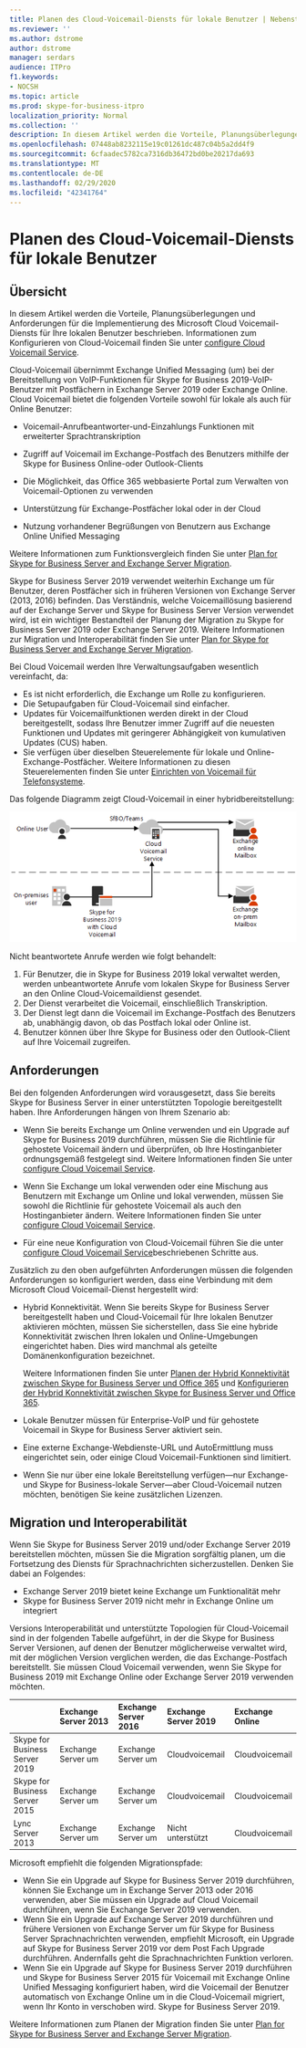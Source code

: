 ```yaml
---
title: Planen des Cloud-Voicemail-Diensts für lokale Benutzer | Nebenstellenanlage Skype for Business Server 2019
ms.reviewer: ''
ms.author: dstrome
author: dstrome
manager: serdars
audience: ITPro
f1.keywords:
- NOCSH
ms.topic: article
ms.prod: skype-for-business-itpro
localization_priority: Normal
ms.collection: ''
description: In diesem Artikel werden die Vorteile, Planungsüberlegungen und Anforderungen für die Implementierung des Microsoft Cloud Voicemail-Diensts beschrieben. Informationen zum Konfigurieren von Cloud-Voicemail finden Sie unter Configuring Cloud Voicemail.
ms.openlocfilehash: 07448ab8232115e19c01261dc487c04b5a2dd4f9
ms.sourcegitcommit: 6cfaadec5782ca7316db36472bd0be20217da693
ms.translationtype: MT
ms.contentlocale: de-DE
ms.lasthandoff: 02/29/2020
ms.locfileid: "42341764"
---
```

# <a name="plan-cloud-voicemail-service-for-on-premises-users"></a>Planen des Cloud-Voicemail-Diensts für lokale Benutzer

## <a name="overview"></a>Übersicht

In diesem Artikel werden die Vorteile, Planungsüberlegungen und Anforderungen für die Implementierung des Microsoft Cloud Voicemail-Diensts für Ihre lokalen Benutzer beschrieben. Informationen zum Konfigurieren von Cloud-Voicemail finden Sie unter [configure Cloud Voicemail Service](configure-cloud-voicemail.md).

Cloud-Voicemail übernimmt Exchange Unified Messaging (um) bei der Bereitstellung von VoIP-Funktionen für Skype for Business 2019-VoIP-Benutzer mit Postfächern in Exchange Server 2019 oder Exchange Online. Cloud Voicemail bietet die folgenden Vorteile sowohl für lokale als auch für Online Benutzer:

- Voicemail-Anrufbeantworter-und-Einzahlungs Funktionen mit erweiterter Sprachtranskription

- Zugriff auf Voicemail im Exchange-Postfach des Benutzers mithilfe der Skype for Business Online-oder Outlook-Clients

- Die Möglichkeit, das Office 365 webbasierte Portal zum Verwalten von Voicemail-Optionen zu verwenden

- Unterstützung für Exchange-Postfächer lokal oder in der Cloud

- Nutzung vorhandener Begrüßungen von Benutzern aus Exchange Online Unified Messaging

Weitere Informationen zum Funktionsvergleich finden Sie unter [Plan for Skype for Business Server and Exchange Server Migration](plan-um-migration.md).

Skype for Business Server 2019 verwendet weiterhin Exchange um für Benutzer, deren Postfächer sich in früheren Versionen von Exchange Server (2013, 2016) befinden.  Das Verständnis, welche Voicemaillösung basierend auf der Exchange Server und Skype for Business Server Version verwendet wird, ist ein wichtiger Bestandteil der Planung der Migration zu Skype for Business Server 2019 oder Exchange Server 2019. Weitere Informationen zur Migration und Interoperabilität finden Sie unter [Plan for Skype for Business Server and Exchange Server Migration](plan-um-migration.md).

Bei Cloud Voicemail werden Ihre Verwaltungsaufgaben wesentlich vereinfacht, da:

- Es ist nicht erforderlich, die Exchange um Rolle zu konfigurieren.
- Die Setupaufgaben für Cloud-Voicemail sind einfacher.
- Updates für Voicemailfunktionen werden direkt in der Cloud bereitgestellt, sodass Ihre Benutzer immer Zugriff auf die neuesten Funktionen und Updates mit geringerer Abhängigkeit von kumulativen Updates (CUS) haben.
- Sie verfügen über dieselben Steuerelemente für lokale und Online-Exchange-Postfächer. Weitere Informationen zu diesen Steuerelementen finden Sie unter [Einrichten von Voicemail für Telefonsysteme](https://support.office.com/article/Set-up-Phone-System-voicemail-Admin-help-9c590873-b014-4df3-9e27-1bb97322a79d?ui=en-US&rs=en-US&ad=US).

Das folgende Diagramm zeigt Cloud-Voicemail in einer hybridbereitstellung:

![SFB Cloud Voicemail](../../sfbserver2019/media/plan-cloud-voice-mail-server1.png)

Nicht beantwortete Anrufe werden wie folgt behandelt:  

1. Für Benutzer, die in Skype for Business 2019 lokal verwaltet werden, werden unbeantwortete Anrufe vom lokalen Skype for Business Server an den Online Cloud-Voicemaildienst gesendet.
2. Der Dienst verarbeitet die Voicemail, einschließlich Transkription.
3. Der Dienst legt dann die Voicemail im Exchange-Postfach des Benutzers ab, unabhängig davon, ob das Postfach lokal oder Online ist.  
4. Benutzer können über Ihre Skype for Business oder den Outlook-Client auf Ihre Voicemail zugreifen.

## <a name="requirements"></a>Anforderungen

Bei den folgenden Anforderungen wird vorausgesetzt, dass Sie bereits Skype for Business Server in einer unterstützten Topologie bereitgestellt haben.  Ihre Anforderungen hängen von Ihrem Szenario ab:

- Wenn Sie bereits Exchange um Online verwenden und ein Upgrade auf Skype for Business 2019 durchführen, müssen Sie die Richtlinie für gehostete Voicemail ändern und überprüfen, ob Ihre Hostinganbieter ordnungsgemäß festgelegt sind. Weitere Informationen finden Sie unter [configure Cloud Voicemail Service](configure-cloud-voicemail.md).

- Wenn Sie Exchange um lokal verwenden oder eine Mischung aus Benutzern mit Exchange um Online und lokal verwenden, müssen Sie sowohl die Richtlinie für gehostete Voicemail als auch den Hostinganbieter ändern.  Weitere Informationen finden Sie unter [configure Cloud Voicemail Service](configure-cloud-voicemail.md).

- Für eine neue Konfiguration von Cloud-Voicemail führen Sie die unter [configure Cloud Voicemail Service](configure-cloud-voicemail.md)beschriebenen Schritte aus.

Zusätzlich zu den oben aufgeführten Anforderungen müssen die folgenden Anforderungen so konfiguriert werden, dass eine Verbindung mit dem Microsoft Cloud Voicemail-Dienst hergestellt wird:

- Hybrid Konnektivität. Wenn Sie bereits Skype for Business Server bereitgestellt haben und Cloud-Voicemail für Ihre lokalen Benutzer aktivieren möchten, müssen Sie sicherstellen, dass Sie eine hybride Konnektivität zwischen Ihren lokalen und Online-Umgebungen eingerichtet haben. Dies wird manchmal als geteilte Domänenkonfiguration bezeichnet.

   Weitere Informationen finden Sie unter [Planen der Hybrid Konnektivität zwischen Skype for Business Server und Office 365](plan-hybrid-connectivity.md) und [Konfigurieren der Hybrid Konnektivität zwischen Skype for Business Server und Office 365](configure-hybrid-connectivity.md).

- Lokale Benutzer müssen für Enterprise-VoIP und für gehostete Voicemail in Skype for Business Server aktiviert sein.

- Eine externe Exchange-Webdienste-URL und AutoErmittlung muss eingerichtet sein, oder einige Cloud Voicemail-Funktionen sind limitiert.

- Wenn Sie nur über eine lokale Bereitstellung verfügen&#x2014;nur Exchange-und Skype for Business-lokale Server&#x2014;aber Cloud-Voicemail nutzen möchten, benötigen Sie keine zusätzlichen Lizenzen.

## <a name="migration-and-interoperability"></a>Migration und Interoperabilität

Wenn Sie Skype for Business Server 2019 und/oder Exchange Server 2019 bereitstellen möchten, müssen Sie die Migration sorgfältig planen, um die Fortsetzung des Diensts für Sprachnachrichten sicherzustellen. Denken Sie dabei an Folgendes:

- Exchange Server 2019 bietet keine Exchange um Funktionalität mehr
- Skype for Business Server 2019 nicht mehr in Exchange Online um integriert

Versions Interoperabilität und unterstützte Topologien für Cloud-Voicemail sind in der folgenden Tabelle aufgeführt, in der die Skype for Business Server Versionen, auf denen der Benutzer möglicherweise verwaltet wird, mit der möglichen Version verglichen werden, die das Exchange-Postfach bereitstellt. Sie müssen Cloud Voicemail verwenden, wenn Sie Skype for Business 2019 mit Exchange Online oder Exchange Server 2019 verwenden möchten.

| | Exchange Server 2013 | Exchange Server 2016 | Exchange Server 2019 | Exchange Online   |
|:---    |:--- |:--- |:--- |:---  |
| Skype for Business Server 2019 | Exchange Server um | Exchange Server um | Cloudvoicemail | Cloudvoicemail |
| Skype for Business Server 2015 | Exchange Server um | Exchange Server um | Cloudvoicemail | Cloudvoicemail |
| Lync Server 2013 <br>  | Exchange Server um | Exchange Server um | Nicht unterstützt | Cloudvoicemail |

Microsoft empfiehlt die folgenden Migrationspfade:

- Wenn Sie ein Upgrade auf Skype for Business Server 2019 durchführen, können Sie Exchange um in Exchange Server 2013 oder 2016 verwenden, aber Sie müssen ein Upgrade auf Cloud Voicemail durchführen, wenn Sie Exchange Server 2019 verwenden.
- Wenn Sie ein Upgrade auf Exchange Server 2019 durchführen und frühere Versionen von Exchange Server um für Skype for Business Server Sprachnachrichten verwenden, empfiehlt Microsoft, ein Upgrade auf Skype for Business Server 2019 vor dem Post Fach Upgrade durchführen.  Andernfalls geht die Sprachnachrichten Funktion verloren.
- Wenn Sie ein Upgrade auf Skype for Business Server 2019 durchführen und Skype for Business Server 2015 für Voicemail mit Exchange Online Unified Messaging konfiguriert haben, wird die Voicemail der Benutzer automatisch von Exchange Online um in die Cloud-Voicemail migriert, wenn Ihr Konto in verschoben wird. Skype for Business Server 2019. 

Weitere Informationen zum Planen der Migration finden Sie unter [Plan for Skype for Business Server and Exchange Server Migration](plan-um-migration.md).
